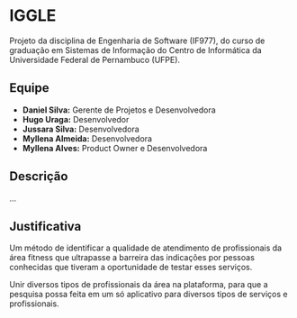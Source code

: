 
# IGGLE

Projeto da disciplina de Engenharia de Software (IF977), do curso de graduação em Sistemas de Informação do Centro de Informática da Universidade Federal de Pernambuco (UFPE).

## Equipe
- **Daniel Silva:** Gerente de Projetos e Desenvolvedora
- **Hugo Uraga:** Desenvolvedor
- **Jussara Silva:** Desenvolvedora
- **Myllena Almeida:** Desenvolvedora
- **Myllena Alves:** Product Owner e Desenvolvedora

## Descrição
...

## Justificativa

Um método de identificar a qualidade de atendimento de profissionais da área fitness que ultrapasse a barreira das indicações por pessoas conhecidas que tiveram a oportunidade de testar esses serviços.

Unir diversos tipos de profissionais da área na plataforma, para que a pesquisa possa feita em um só aplicativo para diversos tipos de serviços e profissionais.

